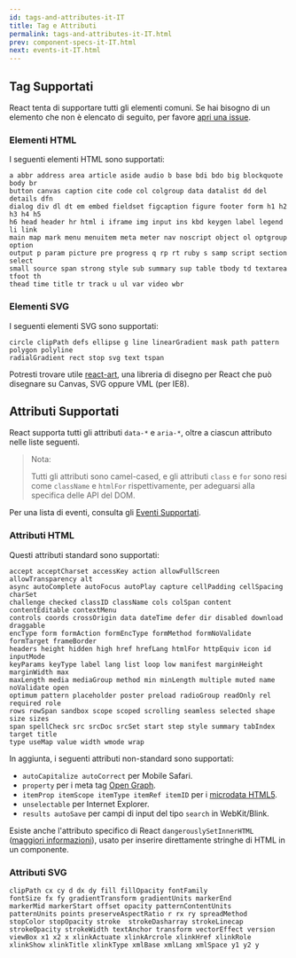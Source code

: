 ```yaml
---
id: tags-and-attributes-it-IT
title: Tag e Attributi
permalink: tags-and-attributes-it-IT.html
prev: component-specs-it-IT.html
next: events-it-IT.html
---
```


## Tag Supportati

React tenta di supportare tutti gli elementi comuni. Se hai bisogno di un elemento che non è elencato di seguito, per favore [apri una issue](https://github.com/facebook/react/issues/new).

### Elementi HTML

I seguenti elementi HTML sono supportati:

```
a abbr address area article aside audio b base bdi bdo big blockquote body br
button canvas caption cite code col colgroup data datalist dd del details dfn
dialog div dl dt em embed fieldset figcaption figure footer form h1 h2 h3 h4 h5
h6 head header hr html i iframe img input ins kbd keygen label legend li link
main map mark menu menuitem meta meter nav noscript object ol optgroup option
output p param picture pre progress q rp rt ruby s samp script section select
small source span strong style sub summary sup table tbody td textarea tfoot th
thead time title tr track u ul var video wbr
```

### Elementi SVG

I seguenti elementi SVG sono supportati:

```
circle clipPath defs ellipse g line linearGradient mask path pattern polygon polyline
radialGradient rect stop svg text tspan
```

Potresti trovare utile [react-art](https://github.com/facebook/react-art), una libreria di disegno per React che può disegnare su Canvas, SVG oppure VML (per IE8).


## Attributi Supportati

React supporta tutti gli attributi `data-*` e `aria-*`, oltre a ciascun attributo nelle liste seguenti.

> Nota:
>
> Tutti gli attributi sono camel-cased, e gli attributi `class` e `for` sono resi come `className` e `htmlFor` rispettivamente, per adeguarsi alla specifica delle API del DOM.

Per una lista di eventi, consulta gli [Eventi Supportati](/react/docs/events.html).

### Attributi HTML

Questi attributi standard sono supportati:

```
accept acceptCharset accessKey action allowFullScreen allowTransparency alt
async autoComplete autoFocus autoPlay capture cellPadding cellSpacing charSet
challenge checked classID className cols colSpan content contentEditable contextMenu
controls coords crossOrigin data dateTime defer dir disabled download draggable
encType form formAction formEncType formMethod formNoValidate formTarget frameBorder
headers height hidden high href hrefLang htmlFor httpEquiv icon id inputMode
keyParams keyType label lang list loop low manifest marginHeight marginWidth max
maxLength media mediaGroup method min minLength multiple muted name noValidate open
optimum pattern placeholder poster preload radioGroup readOnly rel required role
rows rowSpan sandbox scope scoped scrolling seamless selected shape size sizes
span spellCheck src srcDoc srcSet start step style summary tabIndex target title
type useMap value width wmode wrap
```

In aggiunta, i seguenti attributi non-standard sono supportati:

- `autoCapitalize autoCorrect` per Mobile Safari.
- `property` per i meta tag [Open Graph](http://ogp.me/).
- `itemProp itemScope itemType itemRef itemID` per i [microdata HTML5](http://schema.org/docs/gs.html).
- `unselectable` per Internet Explorer.
- `results autoSave` per campi di input del tipo `search` in WebKit/Blink.

Esiste anche l'attributo specifico di React `dangerouslySetInnerHTML` ([maggiori informazioni](/react/docs/special-non-dom-attributes.html)), usato per inserire direttamente stringhe di HTML in un componente.

### Attributi SVG

```
clipPath cx cy d dx dy fill fillOpacity fontFamily
fontSize fx fy gradientTransform gradientUnits markerEnd
markerMid markerStart offset opacity patternContentUnits
patternUnits points preserveAspectRatio r rx ry spreadMethod
stopColor stopOpacity stroke  strokeDasharray strokeLinecap
strokeOpacity strokeWidth textAnchor transform vectorEffect version
viewBox x1 x2 x xlinkActuate xlinkArcrole xlinkHref xlinkRole
xlinkShow xlinkTitle xlinkType xmlBase xmlLang xmlSpace y1 y2 y
```
